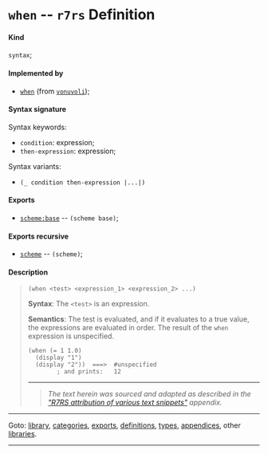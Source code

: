 

<a id='definition__r7rs__when'></a>

# `when` -- `r7rs` Definition


<a id='definition__r7rs__when__kind'></a>

#### Kind

`syntax`;


<a id='definition__r7rs__when__implemented-by'></a>

#### Implemented by

 * [`when`](../../vonuvoli/definitions/when.md#definition__vonuvoli__when) (from [`vonuvoli`](../../vonuvoli/_index.md#library__vonuvoli));


<a id='definition__r7rs__when__syntax-signature'></a>

#### Syntax signature

Syntax keywords:
 * `condition`: expression;
 * `then-expression`: expression;

Syntax variants:
 * `(_ condition then-expression |...|)`


<a id='definition__r7rs__when__exports'></a>

#### Exports

 * [`scheme:base`](../../r7rs/exports/scheme_3a_base.md#export__r7rs__scheme_3a_base) -- `(scheme base)`;


<a id='definition__r7rs__when__exports-recursive'></a>

#### Exports recursive

 * [`scheme`](../../r7rs/exports/scheme.md#export__r7rs__scheme) -- `(scheme)`;


<a id='definition__r7rs__when__description'></a>

#### Description

> ````
> (when <test> <expression_1> <expression_2> ...)
> ````
> 
> 
> **Syntax**:
> The `<test>` is an expression.
> 
> **Semantics**:
> The test is evaluated, and if it evaluates to a true value,
> the expressions are evaluated in order.  The result of the `when`
> expression is unspecified.
> 
> ````
> (when (= 1 1.0)
>   (display "1")
>   (display "2"))  ===>  #unspecified
>         ; and prints:   12
> ````
> 
> 
> ----
> > *The text herein was sourced and adapted as described in the ["R7RS attribution of various text snippets"](../../r7rs/appendices/attribution.md#appendix__r7rs__attribution) appendix.*

----

Goto: [library](../../r7rs/_index.md#library__r7rs), [categories](../../r7rs/categories/_index.md#toc__r7rs__categories), [exports](../../r7rs/exports/_index.md#toc__r7rs__exports), [definitions](../../r7rs/definitions/_index.md#toc__r7rs__definitions), [types](../../r7rs/types/_index.md#toc__r7rs__types), [appendices](../../r7rs/appendices/_index.md#toc__r7rs__appendices), other [libraries](../../_libraries.md#toc__libraries).

----

